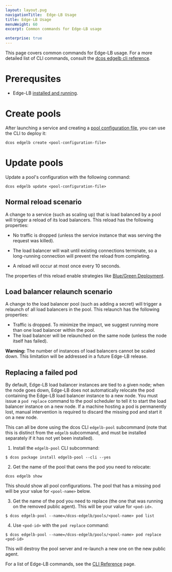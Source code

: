 ```yaml
---
layout: layout.pug
navigationTitle:  Edge-LB Usage
title: Edge-LB Usage
menuWeight: 60
excerpt: Common commands for Edge-LB usage

enterprise: true
---
```


This page covers common commands for Edge-LB usage. For a more detailed list of CLI commands, consult the [dcos edgelb cli reference](/services/edge-lb/1.0/cli-reference/).

# Prerequsites

- Edge-LB [installed and running](/services/edge-lb/1.0/installing/).

# Create pools

After launching a service and creating a [pool configuration file](/services/edge-lb/1.0/pool-configuration), you can use the CLI to deploy it:

```
dcos edgelb create <pool-configuration-file>
```

# Update pools

Update a pool's configuration with the following command:

```
dcos edgelb update <pool-configuration-file>
```

## Normal reload scenario

A change to a service (such as scaling up) that is load balanced by a pool will trigger a reload of its load balancers. This reload has the following properties:

* No traffic is dropped (unless the service instance that was serving the request was killed).

* The load balancer will wait until existing connections terminate, so a long-running connection will prevent the reload from completing.

* A reload will occur at most once every 10 seconds.

The properties of this reload enable strategies like
[Blue/Green Deployment](/services/edge-lb/1.0/tutorials/blue-green-deploy).

## Load balancer relaunch scenario

A change to the load balancer pool (such as adding a secret) will trigger a relaunch of all load balancers in the pool. This relaunch has the following properties:

- Traffic is dropped. To minimize the impact, we suggest running more than one load balancer within the pool.
- The load balancer will be relaunched on the same node (unless the node itself has failed).

**Warning:** The number of instances of load balancers cannot be scaled down. This limitation will be addressed in a future Edge-LB release.

## Replacing a failed pod

By default, Edge-LB load balancer instances are tied to a given node; when the node goes down, Edge-LB does not automatically relocate the pod containing the Edge-LB load balancer instance to a new node. You must issue a `pod replace` command to the pool scheduler to tell it to start the load balancer instance on a new node. If a machine hosting a pod is permanently lost, manual intervention is required to discard the missing pod and start it on a new node.

This can all be done using the dcos CLI `edgelb-pool` subcommand (note that this is distinct from the `edgelb` subcommand, and must be installed separately if it has not yet been installed).

1. Install the `edgelb-pool` CLI subcommand:

```
$ dcos package install edgelb-pool --cli --yes
```

2. Get the name of the pool that owns the pod you need to relocate:

```
dcos edgelb show
```

This should show all pool configurations. The pool that has a missing pod will be your value for `<pool-name>` below.

3. Get the name of the pod you need to replace (the one that was running on the removed public agent). This will be your value for `<pod-id>`.

```
$ dcos edgelb-pool --name=/dcos-edgelb/pools/<pool-name> pod list
```

4. Use `<pod-id>` with the `pod replace` command:

```
$ dcos edgelb-pool --name=/dcos-edgelb/pools/<pool-name> pod replace <pod-id>
```

This will destroy the pool server and re-launch a new one on the new public agent.

For a list of Edge-LB commands, see the [CLI Reference](/services/edge-lb/1.0/cli-reference/) page.
